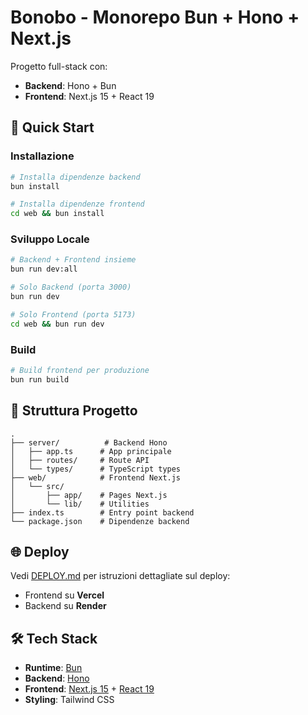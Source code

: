 # Bonobo - Monorepo Bun + Hono + Next.js

Progetto full-stack con:
- **Backend**: Hono + Bun
- **Frontend**: Next.js 15 + React 19

## 🚀 Quick Start

### Installazione

```bash
# Installa dipendenze backend
bun install

# Installa dipendenze frontend
cd web && bun install
```

### Sviluppo Locale

```bash
# Backend + Frontend insieme
bun run dev:all

# Solo Backend (porta 3000)
bun run dev

# Solo Frontend (porta 5173)
cd web && bun run dev
```

### Build

```bash
# Build frontend per produzione
bun run build
```

## 📁 Struttura Progetto

```
.
├── server/          # Backend Hono
│   ├── app.ts      # App principale
│   ├── routes/     # Route API
│   └── types/      # TypeScript types
├── web/            # Frontend Next.js
│   └── src/
│       ├── app/    # Pages Next.js
│       └── lib/    # Utilities
├── index.ts        # Entry point backend
└── package.json    # Dipendenze backend
```

## 🌐 Deploy

Vedi [DEPLOY.md](./DEPLOY.md) per istruzioni dettagliate sul deploy:
- Frontend su **Vercel**
- Backend su **Render**

## 🛠️ Tech Stack

- **Runtime**: [Bun](https://bun.com)
- **Backend**: [Hono](https://hono.dev)
- **Frontend**: [Next.js 15](https://nextjs.org) + [React 19](https://react.dev)
- **Styling**: Tailwind CSS

